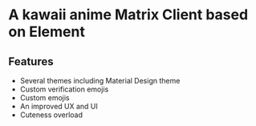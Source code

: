 # A kawaii anime Matrix Client based on Element

## Features
- Several themes including Material Design theme
- Custom verification emojis
- Custom emojis
- An improved UX and UI
- Cuteness overload
